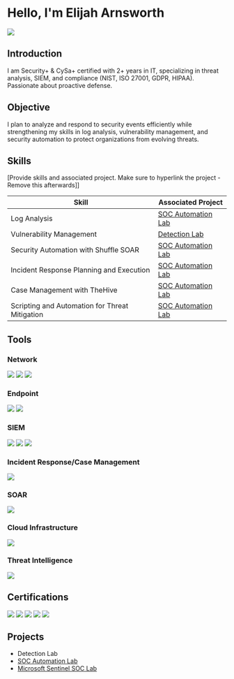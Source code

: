 # Hello, I'm Elijah Arnsworth
<a href="https://linkedin.com/in/elijah-arnsworth/"><img src="https://img.shields.io/badge/-LinkedIn-0072b1?&style=for-the-badge&logo=linkedin&logoColor=white" /></a>

## Introduction
I am Security+ & CySa+ certified with 2+ years in IT, specializing in threat analysis, SIEM, and compliance (NIST, ISO 27001, GDPR, HIPAA). Passionate about proactive defense.

## Objective
I plan to analyze and respond to security events efficiently while strengthening my skills in log analysis, vulnerability management, and security automation to protect organizations from evolving threats.

## Skills
[Provide skills and associated project. Make sure to hyperlink the project - Remove this afterwards]]

| Skill                                         | Associated Project         |
|-----------------------------------------------|----------------------------|
| Log Analysis                                  | <a href="https://github.com/eliarns/SOC-Automation-Lab/tree/main">SOC Automation Lab</a>|
| Vulnerability Management                      | <a href="https://google.com">Detection Lab</a>|
| Security Automation with Shuffle SOAR         | <a href="https://github.com/eliarns/SOC-Automation-Lab/tree/main">SOC Automation Lab</a>|
| Incident Response Planning and Execution      | <a href="https://github.com/eliarns/SOC-Automation-Lab/tree/main">SOC Automation Lab</a>|
| Case Management with TheHive                  | <a href="https://github.com/eliarns/SOC-Automation-Lab/tree/main">SOC Automation Lab</a>|
| Scripting and Automation for Threat Mitigation | <a href="https://github.com/eliarns/SOC-Automation-Lab/tree/main">SOC Automation Lab</a>|

## Tools

### Network
<div>
    <img src="https://img.shields.io/badge/-Wireshark-1679A7?&style=for-the-badge&logo=Wireshark&logoColor=white" />
    <img src="https://img.shields.io/badge/-Suricata-EF3B2D?&style=for-the-badge&logo=Suricata&logoColor=white" />
    <img src="https://img.shields.io/badge/-Zeek-777BB4?&style=for-the-badge&logo=Zeek&logoColor=white" />
</div>

### Endpoint
<div>
    <img src="https://img.shields.io/badge/-Microsoft_Defender_for_Endpoint-00A4EF?&style=for-the-badge&logo=Microsoft&logoColor=white" />
    <img src="https://img.shields.io/badge/-Velociraptor-4B275F?&style=for-the-badge&logo=Velociraptor&logoColor=white" />
</div>

### SIEM
<div>
    <img src="https://img.shields.io/badge/Wazuh-blue?style=for-the-badge&logo=Wazuh&logoColor=white" />
    <img src="https://img.shields.io/badge/-Splunk-000000?&style=for-the-badge&logo=Splunk&logoColor=white" />
    <img src="https://img.shields.io/badge/Microsoft%20Sentinel-blue?style=for-the-badge&logo=Microsoft&logoColor=white" />
</div>

### Incident Response/Case Management
<div>
    <img src="https://img.shields.io/badge/TheHive-yellow?style=for-the-badge&logo=TheHive&logoColor=black" />
</div> 

### SOAR
<div>
    <img src="https://img.shields.io/badge/Shuffle-orange?style=for-the-badge&logo=Shuffle&logoColor=white" />
</div>    

### Cloud Infrastructure
<div>
    <img src="https://img.shields.io/badge/DigitalOcean-blue?style=for-the-badge&logo=DigitalOcean&logoColor=white" />
</div>

### Threat Intelligence
<div>
    <img src="https://img.shields.io/badge/VirusTotal-blue?style=for-the-badge&logo=VirusTotal&logoColor=white" />
</div>    

## Certifications
<div>
<img src="https://img.shields.io/badge/-Security%2B-FF0000?&style=for-the-badge&logo=CompTIA&logoColor=white" />
<img src="https://img.shields.io/badge/UT%20Austin-Cybersecurity%20Certified-orange?style=for-the-badge&logo=University-of-Texas&logoColor=white" />
<img src="https://img.shields.io/badge/Google-Cybersecurity%20Certified-blue?style=for-the-badge&logo=Google&logoColor=white" />
<img src="https://img.shields.io/badge/Google-IT%20Certified-blue?style=for-the-badge&logo=Google&logoColor=white" />
<img src="https://img.shields.io/badge/CompTIA-CySa%2B%20Certified-red?style=for-the-badge&logo=CompTIA&logoColor=white" />
</div>

## Projects
- Detection Lab
- <a href="https://github.com/eliarns/SOC-Automation-Lab/tree/main">SOC Automation Lab</a>
- <a href="https://github.com/eliarns/Microsoft-Sentinel-SOC-Lab/tree/main">Microsoft Sentinel SOC Lab</a>

